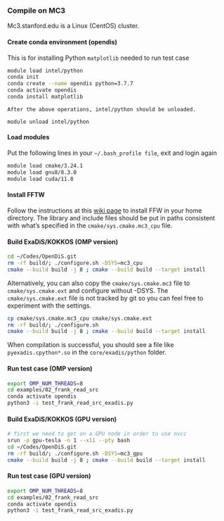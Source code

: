 ### Compile on MC3

Mc3.stanford.edu is a Linux (CentOS) cluster.

#### Create conda environment (opendis) 
This is for installing Python ``matplotlib`` needed to run test case
```bash
module load intel/python
conda init
conda create --name opendis python=3.7.7
conda activate opendis
conda install matplotlib
```

```{hint}
After the above operations, intel/python should be unloaded. 

module unload intel/python
```

#### Load modules 

Put the following lines in your ``~/.bash_profile file``, exit and login again
````bash
module load cmake/3.24.1
module load gnu8/8.3.0
module load cuda/11.8
````

#### Install FFTW
Follow the instructions at this [wiki page](http://micro.stanford.edu/wiki/Install_FFTW3) to install FFW in your home directory.  The library and include files should be put in paths consistent with what’s specified in the ``cmake/sys.cmake.mc3_cpu`` file.
  
#### Build ExaDiS/KOKKOS (OMP version)

````bash
cd ~/Codes/OpenDiS.git
rm -rf build/; ./configure.sh -DSYS=mc3_cpu
cmake --build build -j 8 ; cmake --build build --target install
````

Alternatively, you can also copy the ``cmake/sys.cmake.mc3`` file to ``cmake/sys.cmake.ext`` and configure without -DSYS. The ``cmake/sys.cmake.ext`` file is not tracked by git so you can feel free to experiment with the settings.

````bash
cp cmake/sys.cmake.mc3_cpu cmake/sys.cmake.ext
rm -rf build/; ./configure.sh 
cmake --build build -j 8 ; cmake --build build --target install
````

When compilation is successful, you should see a file like ``pyexadis.cpython*.so`` in the ``core/exadis/python`` folder.

#### Run test case (OMP version)

````bash
export OMP_NUM_THREADS=8
cd examples/02_frank_read_src
conda activate opendis
python3 -i test_frank_read_src_exadis.py
````

#### Build ExaDiS/KOKKOS (GPU version)

````bash
# first we need to get on a GPU node in order to use nvcc
srun -p gpu-tesla -n 1 --x11 --pty bash
cd ~/Codes/OpenDiS.git
rm -rf build/; ./configure.sh -DSYS=mc3_gpu
cmake --build build -j 8 ; cmake --build build --target install
````

#### Run test case (GPU version)

````bash
export OMP_NUM_THREADS=8
cd examples/02_frank_read_src
conda activate opendis
python3 -i test_frank_read_src_exadis.py
````
